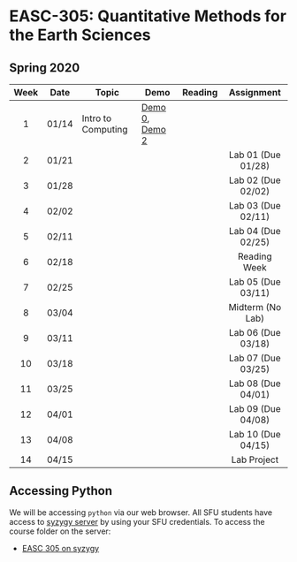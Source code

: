 # EASC-305: Quantitative Methods for the Earth Sciences  

## Spring 2020


| Week | Date  |          Topic          |  Demo   | Reading |     Assignment     |
|:----:|:-----:|-------------------------|---------|---------|:------------------:|
|  1   | 01/14 |   Intro to Computing    |  [Demo 0](https://sfu.syzygy.ca/jupyter/hub/user-redirect/git-pull?repo=https%3A%2F%2Fgithub.com%2Fandrewdnolan%2FEASC-305&urlpath=tree%2FEASC-305%2FDemos%2F00_GettingStarted.ipynb&branch=main), [Demo 2](https://sfu.syzygy.ca/jupyter/hub/user-redirect/git-pull?repo=https%3A%2F%2Fgithub.com%2Fandrewdnolan%2FEASC-305&urlpath=tree%2FEASC-305%2FDemos%2F02_Computing.ipynb&branch=main) |         |                    |
|  2   | 01/21 |                         |         |         | Lab 01 (Due 01/28) |
|  3   | 01/28 |                         |         |         | Lab 02 (Due 02/02) |
|  4   | 02/02 |                         |         |         | Lab 03 (Due 02/11) |
|  5   | 02/11 |                         |         |         | Lab 04 (Due 02/25) |
|  6   | 02/18 |                         |         |         |    Reading Week    |
|  7   | 02/25 |                         |         |         | Lab 05 (Due 03/11) |
|  8   | 03/04 |                         |         |         |  Midterm (No Lab)  |
|  9   | 03/11 |                         |         |         | Lab 06 (Due 03/18) |
| 10   | 03/18 |                         |         |         | Lab 07 (Due 03/25) |
| 11   | 03/25 |                         |         |         | Lab 08 (Due 04/01) |
| 12   | 04/01 |                         |         |         | Lab 09 (Due 04/08) |
| 13   | 04/08 |                         |         |         | Lab 10 (Due 04/15) |
| 14   | 04/15 |                         |         |         |     Lab Project    |


## Accessing Python  

We will be accessing `python` via our web browser.
All SFU students have access to [syzygy server](https://sfu.syzygy.ca/) by using your SFU credentials.
To access the course folder on the server:  
  - [EASC 305 on syzygy](https://sfu.syzygy.ca/jupyter/hub/user-redirect/git-pull?repo=https%3A%2F%2Fgithub.com%2Fandrewdnolan%2FEASC-305&urlpath=tree%2FEASC-305%2F&branch=main)
